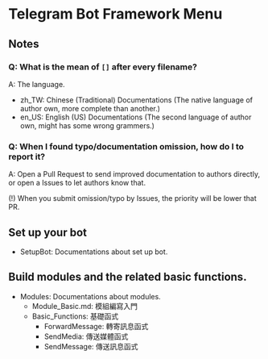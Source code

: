 # Telegram Bot Framework Menu
## Notes
### Q: What is the mean of `[]` after every filename?
A: The language.

- zh_TW: Chinese (Traditional) Documentations (The native language of author own, more complete than another.)
- en_US: English (US) Documentations (The second language of author own, might has some wrong grammers.)

### Q: When I found typo/documentation omission, how do I to report it?
A: Open a Pull Request to send improved documentation to authors directly,
   or open a Issues to let authors know that.
   
(!) When you submit omission/typo by Issues, the priority will be lower that PR.

## Set up your bot
- SetupBot: Documentations about set up bot.

## Build modules and the related basic functions.
- Modules: Documentations about modules.
  - Module_Basic.md: 模組編寫入門
  - Basic_Functions: 基礎函式
    - ForwardMessage: 轉寄訊息函式
    - SendMedia: 傳送媒體函式
    - SendMessage: 傳送訊息函式
